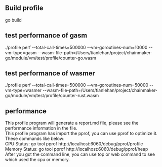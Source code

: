 ## Build profile
go build

## test performance of gasm
./profile perf --total-call-times=500000 --vm-goroutines-num=10000 --vm-type=gasm --wasm-file-path=/Users/tianlehan/project/chainmaker-go/module/vm/test/profile/counter-go.wasm

## test performance of wasmer
./profile perf --total-call-times=500000 --vm-goroutines-num=50000 --vm-type=wasmer --wasm-file-path=/Users/tianlehan/project/chainmaker-go/module/vm/test/profile/counter-rust.wasm

## performance
This profile program will generate a report.md file, please see the performance information in the file.  
This profile program has import the pprof, you can use pprof to optimize it.  
These commands like below:  
CPU Status: go tool pprof http://localhost:6060/debug/pprof/profile  
Memory Status: go tool pprof http://localhost:6060/debug/pprof/heap  
After you got the command line, you can use top or web command to see which used the cpu or memory.